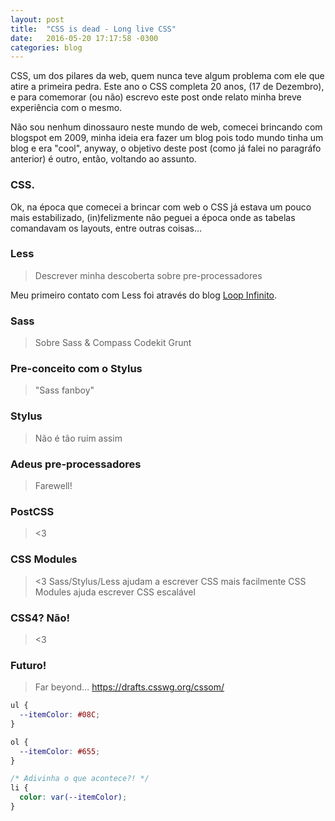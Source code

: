 ```yaml
---
layout: post
title:  "CSS is dead - Long live CSS"
date:   2016-05-20 17:17:58 -0300
categories: blog
---
```


CSS, um dos pilares da web, quem nunca teve algum problema com ele que atire a primeira pedra. Este ano o CSS completa 20 anos, (17 de Dezembro), e para comemorar (ou não) escrevo este post onde relato minha breve experiência com o mesmo.

Não sou nenhum dinossauro neste mundo de web, comecei brincando com blogspot em 2009, minha ideia era fazer um blog pois todo mundo tinha um blog e era "cool", anyway, o objetivo deste post (como já falei no paragráfo anterior) é outro, então, voltando ao assunto.

### CSS.

Ok, na época que comecei a brincar com web o CSS já estava um pouco mais estabilizado, (in)felizmente não peguei a época onde as tabelas comandavam os layouts, entre outras coisas...

### Less
> Descrever minha descoberta sobre pre-processadores

Meu primeiro contato com Less foi através do blog [Loop Infinito](http://loopinfinito.com.br/).

### Sass
> Sobre Sass & Compass
> Codekit
> Grunt

### Pre-conceito com o Stylus
> "Sass fanboy"

### Stylus
> Não é tão ruim assim

### Adeus pre-processadores
> Farewell!

### PostCSS
> <3

### CSS Modules
> <3
Sass/Stylus/Less ajudam a escrever CSS mais facilmente
CSS Modules ajuda escrever CSS escalável

### CSS4? Não!
> <3

### Futuro!
> Far beyond...
> https://drafts.csswg.org/cssom/

```css
ul {
  --itemColor: #08C;
}

ol {
  --itemColor: #655;
}

/* Adivinha o que acontece?! */
li {
  color: var(--itemColor);
}
```
